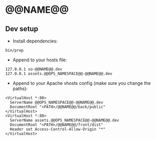 # @@NAME@@

## Dev setup

- Install dependencies:

```
bin/prep
```

- Append to your hosts file:

```
127.0.0.1 so-@@NAME@@.dev
127.0.0.1 assets.@@OPS_NAMESPACE@@-@@NAME@@.dev
```

- Append to your Apache vhosts config (make sure you change the paths):

```
<VirtualHost *:80>
  ServerName @@OPS_NAMESPACE@@-@@NAME@@.dev
  DocumentRoot "<PATH>/@@NAME@@/back/public"
</VirtualHost>
<VirtualHost *:80>
  ServerName assets.@@OPS_NAMESPACE@@-@@NAME@@.dev
  DocumentRoot "<PATH>/@@NAME@@/front/dist"
  Header set Access-Control-Allow-Origin "*"
</VirtualHost>
```
